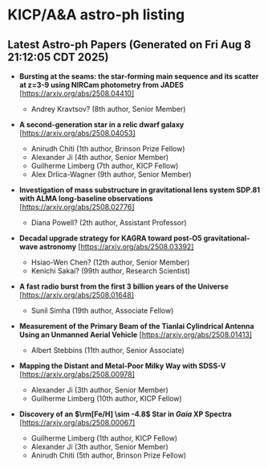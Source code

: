 # KICP/A&A astro-ph listing

## Latest Astro-ph Papers (Generated on Fri Aug  8 21:12:05 CDT 2025)

- **Bursting at the seams: the star-forming main sequence and its scatter at z=3-9 using NIRCam photometry from JADES**
[https://arxiv.org/abs/2508.04410]
  + Andrey Kravtsov? (8th author, Senior Member)

- **A second-generation star in a relic dwarf galaxy**
[https://arxiv.org/abs/2508.04053]
  + Anirudh Chiti (1th author, Brinson Prize Fellow)
  + Alexander Ji (4th author, Senior Member)
  + Guilherme Limberg (7th author, KICP Fellow)
  + Alex Drlica-Wagner (9th author, Senior Member)

- **Investigation of mass substructure in gravitational lens system SDP.81 with ALMA long-baseline observations**
[https://arxiv.org/abs/2508.02776]
  + Diana Powell? (2th author, Assistant Professor)

- **Decadal upgrade strategy for KAGRA toward post-O5 gravitational-wave astronomy**
[https://arxiv.org/abs/2508.03392]
  + Hsiao-Wen Chen? (12th author, Senior Member)
  + Kenichi Sakai? (99th author, Research Scientist)

- **A fast radio burst from the first 3 billion years of the Universe**
[https://arxiv.org/abs/2508.01648]
  + Sunil Simha (19th author, Associate Fellow)

- **Measurement of the Primary Beam of the Tianlai Cylindrical Antenna Using an Unmanned Aerial Vehicle**
[https://arxiv.org/abs/2508.01413]
  + Albert Stebbins (11th author, Senior Associate)

- **Mapping the Distant and Metal-Poor Milky Way with SDSS-V**
[https://arxiv.org/abs/2508.00978]
  + Alexander Ji (3th author, Senior Member)
  + Guilherme Limberg (10th author, KICP Fellow)

- **Discovery of an $\rm[Fe/H] \sim -4.8$ Star in $Gaia$ XP Spectra**
[https://arxiv.org/abs/2508.00067]
  + Guilherme Limberg (1th author, KICP Fellow)
  + Alexander Ji (3th author, Senior Member)
  + Anirudh Chiti (5th author, Brinson Prize Fellow)

